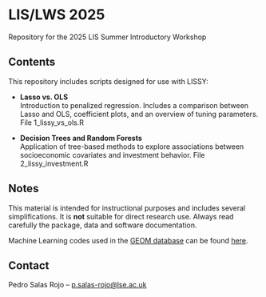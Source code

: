 # LIS/LWS 2025  
Repository for the 2025 LIS Summer Introductory Workshop

## Contents  
This repository includes scripts designed for use with LISSY:

- **Lasso vs. OLS**  
  Introduction to penalized regression. Includes a comparison between Lasso and OLS, coefficient plots, and an overview of tuning parameters. File 1_lissy_vs_ols.R

- **Decision Trees and Random Forests**  
  Application of tree-based methods to explore associations between socioeconomic covariates and investment behavior.  File 2_lissy_investment.R

## Notes  
This material is intended for instructional purposes and includes several simplifications. It is **not** suitable for direct research use. Always read carefully the package, data and software documentation.

Machine Learning codes used in the [GEOM database](https://geom.ecineq.org/) can be found [here](https://github.com/pedrosalasrojo/GEOM).

## Contact  
Pedro Salas Rojo – [p.salas-rojo@lse.ac.uk](mailto:p.salas-rojo@lse.ac.uk)

